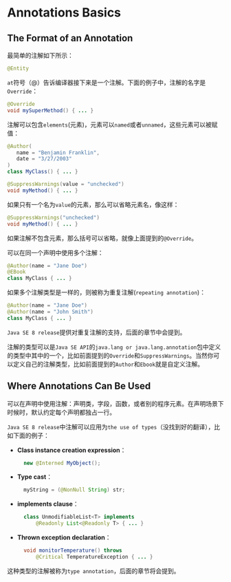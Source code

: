# Annotations Basics

## The Format of an Annotation

最简单的注解如下所示：

```java
@Entity
```

`at`符号（@）告诉编译器接下来是一个注解。下面的例子中，注解的名字是`Override`：

```java
@Override
void mySuperMethod() { ... }
```

注解可以包含`elements`\(元素\)，元素可以`named`或者`unnamed`，这些元素可以被赋值：

```java
@Author(
   name = "Benjamin Franklin",
   date = "3/27/2003"
)
class MyClass() { ... }

@SuppressWarnings(value = "unchecked")
void myMethod() { ... }
```

如果只有一个名为`value`的元素，那么可以省略元素名，像这样：

```java
@SuppressWarnings("unchecked")
void myMethod() { ... }
```

如果注解不包含元素，那么括号可以省略，就像上面提到的`@Override`。

可以在同一个声明中使用多个注解：

```java
@Author(name = "Jane Doe")
@EBook
class MyClass { ... }
```

如果多个注解类型是一样的，则被称为重复注解\(`repeating annotation`\)：

```java
@Author(name = "Jane Doe")
@Author(name = "John Smith")
class MyClass { ... }
```

`Java SE 8 release`提供对重复注解的支持，后面的章节中会提到。

注解的类型可以是`Java SE API`的`java.lang or java.lang.annotation`包中定义的类型中其中的一个，比如前面提到的`Override`和`SuppressWarnings`。当然你可以定义自己的注解类型，比如前面提到的`Author`和`Ebook`就是自定义注解。

## Where Annotations Can Be Used

可以在声明中使用注解：声明类，字段，函数，或者别的程序元素。在声明场景下时候时，默认约定每个声明都独占一行。

`Java SE 8 release`中注解可以应用为`the use of types`（没找到好的翻译），比如下面的例子：

* **Class instance creation expression**：

  ```java
    new @Interned MyObject();
  ```

* **Type cast**：

  ```java
    myString = (@NonNull String) str;
  ```

* **implements clause**：

  ```java
    class UnmodifiableList<T> implements
        @Readonly List<@Readonly T> { ... }
  ```

* **Thrown exception declaration**：

  ```java
    void monitorTemperature() throws
        @Critical TemperatureException { ... }
  ```

这种类型的注解被称为`type annotation`，后面的章节将会提到。

